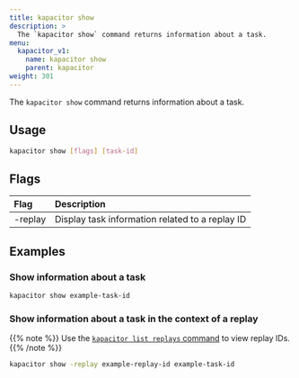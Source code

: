 ```yaml
---
title: kapacitor show
description: >
  The `kapacitor show` command returns information about a task.
menu:
  kapacitor_v1:
    name: kapacitor show
    parent: kapacitor
weight: 301
---
```


The `kapacitor show` command returns information about a task.

## Usage

```sh
kapacitor show [flags] [task-id]
```

## Flags

| Flag    | Description                                     |
| :------ | :---------------------------------------------- |
| -replay | Display task information related to a replay ID |

## Examples

### Show information about a task

```sh
kapacitor show example-task-id
```

### Show information about a task in the context of a replay

{{% note %}}
Use the [`kapacitor list replays` command](/kapacitor/v1/reference/cli/kapacitor/list/)
to view replay IDs.
{{% /note %}}

```sh
kapacitor show -replay example-replay-id example-task-id
```
